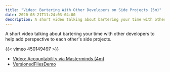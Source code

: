 ```yaml
---
title: "Video: Bartering With Other Developers on Side Projects (5m)"
date: 2020-08-21T11:24:03-04:00
description: A short video talking about bartering your time with other developers to help add perspective to each other's side projects.
---
```


A short video talking about bartering your time with other developers to help add perspective to each other's side projects.

{{< vimeo 450149497 >}}

* [Video: Accountability via Masterminds (4m)](/posts/2020/5/video-accountability-via-masterminds/)
* [VersionedFilesDemo](https://github.com/zorn/VersionedFilesDemo)